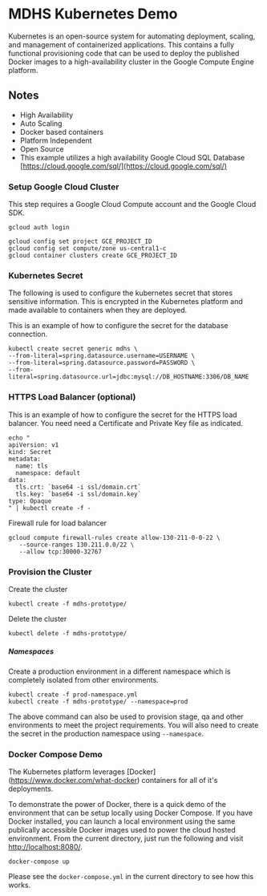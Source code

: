 # MDHS Kubernetes Demo 

Kubernetes is an open-source system for automating deployment, scaling, and management of containerized applications. This contains a fully functional provisioning code that can be used to deploy the published Docker images to a high-availability cluster in the Google Compute Engine platform.

## Notes
- High Availability
- Auto Scaling
- Docker based containers 
- Platform Independent 
- Open Source
- This example utilizes a high availability Google Cloud SQL Database [https://cloud.google.com/sql/](https://cloud.google.com/sql/)

### Setup Google Cloud Cluster
This step requires a Google Cloud Compute account and the Google Cloud SDK.

```
gcloud auth login

gcloud config set project GCE_PROJECT_ID
gcloud config set compute/zone us-central1-c
gcloud container clusters create GCE_PROJECT_ID
```

### Kubernetes Secret
The following is used to configure the kubernetes secret that stores sensitive information. This is encrypted in the Kubernetes platform and made available to containers when they are deployed.

This is an example of how to configure the secret for the database connection.

```
kubectl create secret generic mdhs \
--from-literal=spring.datasource.username=USERNAME \
--from-literal=spring.datasource.password=PASSWORD \
--from-literal=spring.datasource.url=jdbc:mysql://DB_HOSTNAME:3306/DB_NAME
```

### HTTPS Load Balancer (optional)
This is an example of how to configure the secret for the HTTPS load balancer. You need need a Certificate and Private Key file as indicated.

```
echo "
apiVersion: v1
kind: Secret
metadata:
  name: tls
  namespace: default
data:
  tls.crt: `base64 -i ssl/domain.crt`
  tls.key: `base64 -i ssl/domain.key`
type: Opaque
" | kubectl create -f -
```

Firewall rule for load balancer

```
gcloud compute firewall-rules create allow-130-211-0-0-22 \
   --source-ranges 130.211.0.0/22 \
   --allow tcp:30000-32767
```

### Provision the Cluster
Create the cluster

```
kubectl create -f mdhs-prototype/
```

Delete the cluster

```
kubectl delete -f mdhs-prototype/
```

##### Namespaces
Create a production environment in a different namespace which is completely isolated from other environments.

```
kubectl create -f prod-namespace.yml
kubectl create -f mdhs-prototype/ --namespace=prod
```

The above command can also be used to provision stage, qa and other environments to meet the project requirements. You will also need to create the secret in the production namespace using `--namespace`.



### Docker Compose Demo
The Kubernetes platform leverages [Docker] (https://www.docker.com/what-docker) containers for all of it's deployments.

To demonstrate the power of Docker, there is a quick demo of the environment that can be setup locally using Docker Compose. If you have Docker installed, you can launch a local environment using the same publically accessible Docker images used to power the cloud hosted environment. From the current directory, just run the following and visit [http://localhost:8080/](http://localhost:8080/).

```
docker-compose up
```

Please see the `docker-compose.yml` in the current directory to see how this works.
